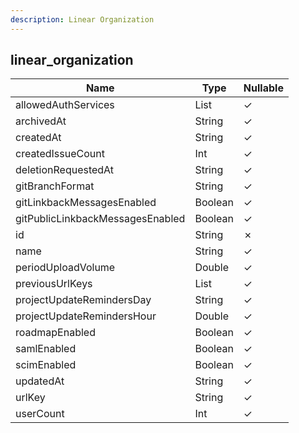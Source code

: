 ```yaml
---
description: Linear Organization
---
```

linear_organization
-------------------

| **Name**                         | **Type**     | **Nullable** |
| -------------------------------- | ------------ | ------------ |
| allowedAuthServices              | List<String> | &check;      |
| archivedAt                       | String       | &check;      |
| createdAt                        | String       | &check;      |
| createdIssueCount                | Int          | &check;      |
| deletionRequestedAt              | String       | &check;      |
| gitBranchFormat                  | String       | &check;      |
| gitLinkbackMessagesEnabled       | Boolean      | &check;      |
| gitPublicLinkbackMessagesEnabled | Boolean      | &check;      |
| id                               | String       | &cross;      |
| name                             | String       | &check;      |
| periodUploadVolume               | Double       | &check;      |
| previousUrlKeys                  | List<String> | &check;      |
| projectUpdateRemindersDay        | String       | &check;      |
| projectUpdateRemindersHour       | Double       | &check;      |
| roadmapEnabled                   | Boolean      | &check;      |
| samlEnabled                      | Boolean      | &check;      |
| scimEnabled                      | Boolean      | &check;      |
| updatedAt                        | String       | &check;      |
| urlKey                           | String       | &check;      |
| userCount                        | Int          | &check;      |
